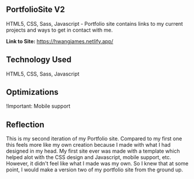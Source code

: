 ## PortfolioSite V2

HTML5, CSS, Sass, Javascript - Portfolio site contains links to my current projects and ways to get in contact with me.

**Link to Site:** https://hwangjames.netlify.app/

## Technology Used



HTML5, CSS, Sass, Javascript

## Optimizations



!Important: Mobile support

## Reflection



This is my second iteration of my Portfolio site. Compared to my first one this feels more like my own creation because I made with what I had designed in my head. My first site ever was made with a template which helped alot with the CSS design and Javascript, mobile support, etc. However, it didn't feel like what I made was my own. So I knew that at some point, I would make a version two of my portfolio site from the ground up.
